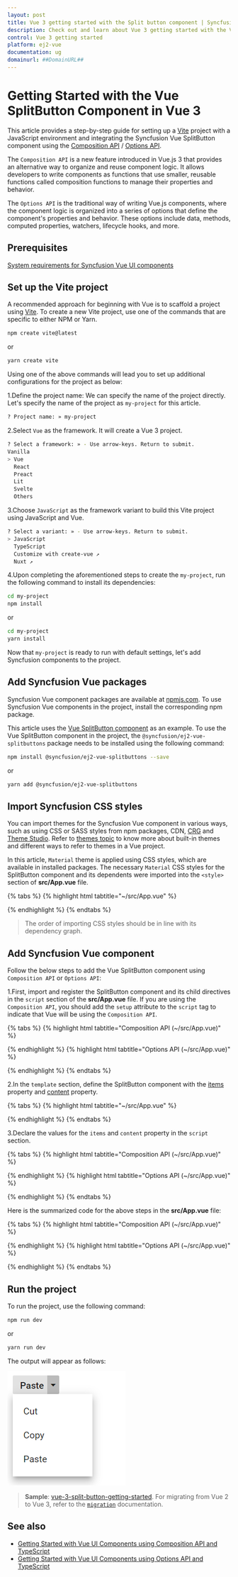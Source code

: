 ```yaml
---
layout: post
title: Vue 3 getting started with the Split button component | Syncfusion
description: Check out and learn about Vue 3 getting started with the Vue SplitButton component of Syncfusion Essential JS 2 and more details.
control: Vue 3 getting started
platform: ej2-vue
documentation: ug
domainurl: ##DomainURL##
---
```


# Getting Started with the Vue SplitButton Component in Vue 3

This article provides a step-by-step guide for setting up a [Vite](https://vitejs.dev/) project with a JavaScript environment and integrating the Syncfusion Vue SplitButton component using the [Composition API](https://vuejs.org/guide/introduction.html#composition-api) / [Options API](https://vuejs.org/guide/introduction.html#options-api).

The `Composition API` is a new feature introduced in Vue.js 3 that provides an alternative way to organize and reuse component logic. It allows developers to write components as functions that use smaller, reusable functions called composition functions to manage their properties and behavior.

The `Options API` is the traditional way of writing Vue.js components, where the component logic is organized into a series of options that define the component's properties and behavior. These options include data, methods, computed properties, watchers, lifecycle hooks, and more.

## Prerequisites

[System requirements for Syncfusion Vue UI components](https://ej2.syncfusion.com/vue/documentation/system-requirements/)

## Set up the Vite project

A recommended approach for beginning with Vue is to scaffold a project using [Vite](https://vitejs.dev/). To create a new Vite project, use one of the commands that are specific to either NPM or Yarn.

```bash
npm create vite@latest
```

or

```bash
yarn create vite
```

Using one of the above commands will lead you to set up additional configurations for the project as below:

1.Define the project name: We can specify the name of the project directly. Let's specify the name of the project as `my-project` for this article.

```bash
? Project name: » my-project
```

2.Select `Vue` as the framework. It will create a Vue 3 project.

```bash
? Select a framework: » - Use arrow-keys. Return to submit.
Vanilla
> Vue
  React
  Preact
  Lit
  Svelte
  Others
```

3.Choose `JavaScript` as the framework variant to build this Vite project using JavaScript and Vue.

```bash
? Select a variant: » - Use arrow-keys. Return to submit.
> JavaScript
  TypeScript
  Customize with create-vue ↗
  Nuxt ↗
```

4.Upon completing the aforementioned steps to create the `my-project`, run the following command to install its dependencies:

```bash
cd my-project
npm install
```

or

```bash
cd my-project
yarn install
```

Now that `my-project` is ready to run with default settings, let's add Syncfusion components to the project.

## Add Syncfusion Vue packages

Syncfusion Vue component packages are available at [npmjs.com](https://www.npmjs.com/search?q=ej2-vue). To use Syncfusion Vue components in the project, install the corresponding npm package.

This article uses the [Vue SplitButton component](https://www.syncfusion.com/vue-components/vue-split-button) as an example. To use the Vue SplitButton component in the project, the `@syncfusion/ej2-vue-splitbuttons` package needs to be installed using the following command:

```bash
npm install @syncfusion/ej2-vue-splitbuttons --save
```

or

```bash
yarn add @syncfusion/ej2-vue-splitbuttons
```

## Import Syncfusion CSS styles

You can import themes for the Syncfusion Vue component in various ways, such as using CSS or SASS styles from npm packages, CDN, [CRG](https://ej2.syncfusion.com/javascript/documentation/common/custom-resource-generator/) and [Theme Studio](https://ej2.syncfusion.com/vue/documentation/appearance/theme-studio/). Refer to [themes topic](https://ej2.syncfusion.com/vue/documentation/appearance/theme/) to know more about built-in themes and different ways to refer to themes in a Vue project.

In this article, `Material` theme is applied using CSS styles, which are available in installed packages. The necessary `Material` CSS styles for the SplitButton component and its dependents were imported into the `<style>` section of **src/App.vue** file.

{% tabs %}
{% highlight html tabtitle="~/src/App.vue" %}

<style>
@import '../node_modules/@syncfusion/ej2-base/styles/material.css';
@import '../node_modules/@syncfusion/ej2-buttons/styles/material.css';
@import '../node_modules/@syncfusion/ej2-popups/styles/material.css';
@import '../node_modules/@syncfusion/ej2-splitbuttons/styles/material.css';
</style>

{% endhighlight %}
{% endtabs %}

> The order of importing CSS styles should be in line with its dependency graph.
## Add Syncfusion Vue component

Follow the below steps to add the Vue SplitButton component using `Composition API` or `Options API`:

  1.First, import and register the SplitButton component and its child directives in the `script` section of the **src/App.vue** file. If you are using the `Composition API`, you should add the `setup` attribute to the `script` tag to indicate that Vue will be using the `Composition API`.

{% tabs %}
{% highlight html tabtitle="Composition API (~/src/App.vue)" %}

<script setup>
import { SplitButtonComponent as EjsSplitbutton } from "@syncfusion/ej2-vue-splitbuttons";
</script>

{% endhighlight %}
{% highlight html tabtitle="Options API (~/src/App.vue)" %}

<script>
import { SplitButtonComponent } from "@syncfusion/ej2-vue-splitbuttons";
//Component registration
export default {
  name: "App",
  components: {
    "ejs-splitbutton": SplitButtonComponent
  }
}
</script>

{% endhighlight %}
{% endtabs %}

2.In the `template` section, define the SplitButton component with the [items](https://helpej2.syncfusion.com/vue/documentation/api/split-button#items) property and [content](https://helpej2.syncfusion.com/vue/documentation/api/split-button#content) property.

{% tabs %}
{% highlight html tabtitle="~/src/App.vue" %}

 <template>
     <ejs-splitbutton :items='items' content='content'></ejs-splitbutton>
 </template>

{% endhighlight %}
{% endtabs %}

3.Declare the values for the `items` and `content` property in the `script` section.

{% tabs %}
{% highlight html tabtitle="Composition API (~/src/App.vue)" %}

<script setup>
const content = 'Paste';
const items:[
    {
        text: 'Cut'
    },
    {
        text: 'Copy'
    },
    {
        text: 'Paste'
    }
];
</script>

{% endhighlight %}
{% highlight html tabtitle="Options API (~/src/App.vue)" %}

<script>
data() {
  return {
    content = 'Paste',
    items:[
      {
        text: 'Cut'
      },
      {
       text: 'Copy'
      },
      {
        text: 'Paste'
      }
    ],
  };
}
</script>

{% endhighlight %}
{% endtabs %}

Here is the summarized code for the above steps in the **src/App.vue** file:

{% tabs %}
{% highlight html tabtitle="Composition API (~/src/App.vue)" %}

<template>
    <ejs-splitbutton :items='items' content='content'></ejs-splitbutton>
</template>

<script setup>
import { SplitButtonComponent as EjsSplitbutton } from "@syncfusion/ej2-vue-splitbuttons";
const content = 'Paste';
const items:[
    {
        text: 'Cut'
    },
    {
        text: 'Copy'
    },
    {
        text: 'Paste'
    }
];
</script>

<style>
@import '../node_modules/@syncfusion/ej2-base/styles/material.css';
@import '../node_modules/@syncfusion/ej2-buttons/styles/material.css';
@import '../node_modules/@syncfusion/ej2-popups/styles/material.css';
@import '../node_modules/@syncfusion/ej2-splitbuttons/styles/material.css';
</style>

{% endhighlight %}
{% highlight html tabtitle="Options API (~/src/App.vue)" %}

 <template>
     <ejs-splitbutton :items='items' content='content'></ejs-splitbutton>
 </template>

<script>
  import { SplitButtonComponent } from "@syncfusion/ej2-vue-splitbuttons";
  // Component registration
  export default {
    name: "App",
    // Declaring component and its directives
    components: {
      "ejs-splitbutton": SplitButtonComponent
    },
    // Bound properties declarations
    data() {
      return {
        content = 'Paste',
        items:[
            {
                text: 'Cut'
            },
            {
            text: 'Copy'
            },
            {
                text: 'Paste'
            }
        ],
      };
    }
  };
</script>

<style>
@import '../node_modules/@syncfusion/ej2-base/styles/material.css';
@import '../node_modules/@syncfusion/ej2-buttons/styles/material.css';
@import '../node_modules/@syncfusion/ej2-popups/styles/material.css';
@import '../node_modules/@syncfusion/ej2-splitbuttons/styles/material.css';
</style>

{% endhighlight %}
{% endtabs %}

## Run the project

To run the project, use the following command:

```bash
npm run dev
```

or

```bash
yarn run dev
```

The output will appear as follows:

![vue-3-js-split-button](images/vue-3-js-splitButton.PNG)

> **Sample**: [vue-3-split-button-getting-started](https://github.com/SyncfusionExamples/EJ2-Vue3-gettingstarted).
For migrating from Vue 2 to Vue 3, refer to the [`migration`](https://ej2.syncfusion.com/vue/documentation/getting-started/vue3-tutorial/#migration-from-vue-2-to-vue-3) documentation.

## See also

* [Getting Started with Vue UI Components using Composition API and TypeScript](../getting-started/vue-3-ts-composition.md)
* [Getting Started with Vue UI Components using Options API and TypeScript](../getting-started/vue-3-ts-options.md)